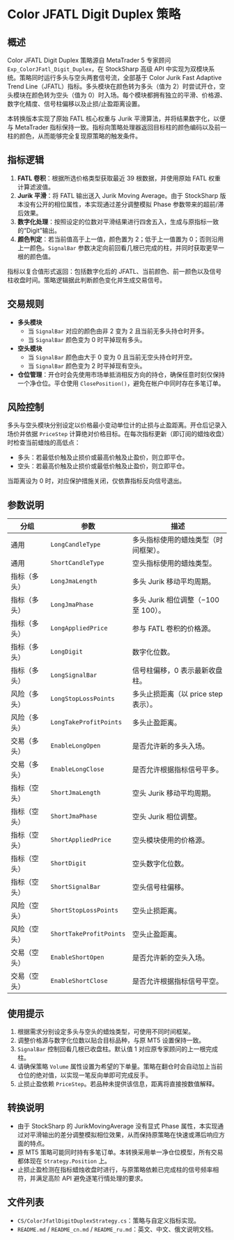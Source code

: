 # Color JFATL Digit Duplex 策略

## 概述
Color JFATL Digit Duplex 策略源自 MetaTrader 5 专家顾问 `Exp_ColorJFatl_Digit_Duplex`，在 StockSharp 高级 API 中实现为双模块系统。策略同时运行多头与空头两套信号流，全部基于 Color Jurik Fast Adaptive Trend Line（JFATL）指标。多头模块在颜色转为多头（值为 2）时尝试开仓，空头模块在颜色转为空头（值为 0）时入场。每个模块都拥有独立的平滑、价格源、数字化精度、信号柱偏移以及止损/止盈距离设置。

本转换版本实现了原始 FATL 核心权重与 Jurik 平滑算法，并将结果数字化，以便与 MetaTrader 指标保持一致。指标向策略处理器返回目标柱的颜色编码以及前一柱的颜色，从而能够完全复现原策略的触发条件。

## 指标逻辑
1. **FATL 卷积**：根据所选价格类型获取最近 39 根数据，并使用原始 FATL 权重计算滤波值。
2. **Jurik 平滑**：将 FATL 输出送入 Jurik Moving Average。由于 StockSharp 版本没有公开的相位属性，本实现通过差分调整模拟 Phase 参数带来的超前/滞后效果。
3. **数字化处理**：按照设定的位数对平滑结果进行四舍五入，生成与原指标一致的“Digit”输出。
4. **颜色判定**：若当前值高于上一值，颜色置为 2；低于上一值置为 0；否则沿用上一颜色。`SignalBar` 参数决定向前回看几根已完成的柱，并同时获取更早一根的颜色值。

指标以复合值形式返回：包括数字化后的 JFATL、当前颜色、前一颜色以及信号柱收盘时间。策略逻辑据此判断颜色变化并生成交易信号。

## 交易规则
- **多头模块**
  - 当 `SignalBar` 对应的颜色由非 2 变为 2 且当前无多头持仓时开多。
  - 当 `SignalBar` 颜色变为 0 时平掉现有多头。
- **空头模块**
  - 当 `SignalBar` 颜色由大于 0 变为 0 且当前无空头持仓时开空。
  - 当 `SignalBar` 颜色变为 2 时平掉现有空头。
- **仓位管理**：开仓时会先使用市场单抵消相反方向的持仓，确保任意时刻仅保持一个净仓位。平仓使用 `ClosePosition()`，避免在帐户中同时存在多笔订单。

## 风险控制
多头与空头模块分别设定以价格最小变动单位计的止损与止盈距离。开仓后记录入场价并依据 `PriceStep` 计算绝对价格目标。在每次指标更新（即订阅的蜡烛收盘）时检查当前蜡烛的高低点：

- 多头：若最低价触及止损价或最高价触及止盈价，则立即平仓。
- 空头：若最高价触及止损价或最低价触及止盈价，则立即平仓。

当距离设为 0 时，对应保护措施关闭，仅依靠指标反向信号退出。

## 参数说明
| 分组 | 参数 | 描述 |
| --- | --- | --- |
| 通用 | `LongCandleType` | 多头指标使用的蜡烛类型（时间框架）。 |
| 通用 | `ShortCandleType` | 空头指标使用的蜡烛类型。 |
| 指标（多头） | `LongJmaLength` | 多头 Jurik 移动平均周期。 |
| 指标（多头） | `LongJmaPhase` | 多头 Jurik 相位调整（−100 至 100）。 |
| 指标（多头） | `LongAppliedPrice` | 参与 FATL 卷积的价格源。 |
| 指标（多头） | `LongDigit` | 数字化位数。 |
| 指标（多头） | `LongSignalBar` | 信号柱偏移，0 表示最新收盘柱。 |
| 风险（多头） | `LongStopLossPoints` | 多头止损距离（以 price step 表示）。 |
| 风险（多头） | `LongTakeProfitPoints` | 多头止盈距离。 |
| 交易（多头） | `EnableLongOpen` | 是否允许新的多头入场。 |
| 交易（多头） | `EnableLongClose` | 是否允许根据指标信号平多。 |
| 指标（空头） | `ShortJmaLength` | 空头 Jurik 移动平均周期。 |
| 指标（空头） | `ShortJmaPhase` | 空头 Jurik 相位调整。 |
| 指标（空头） | `ShortAppliedPrice` | 空头模块使用的价格源。 |
| 指标（空头） | `ShortDigit` | 空头数字化位数。 |
| 指标（空头） | `ShortSignalBar` | 空头信号柱偏移。 |
| 风险（空头） | `ShortStopLossPoints` | 空头止损距离。 |
| 风险（空头） | `ShortTakeProfitPoints` | 空头止盈距离。 |
| 交易（空头） | `EnableShortOpen` | 是否允许新的空头入场。 |
| 交易（空头） | `EnableShortClose` | 是否允许根据指标信号平空。 |

## 使用提示
1. 根据需求分别设定多头与空头的蜡烛类型，可使用不同时间框架。
2. 调整价格源与数字化位数以贴合目标品种，与原 MT5 设置保持一致。
3. `SignalBar` 控制回看几根已收盘柱。默认值 1 对应原专家顾问的上一根完成柱。
4. 请确保策略 `Volume` 属性设置为希望的下单量。策略在翻仓时会自动加上当前仓位的绝对值，以实现一笔反向单即可完成反手。
5. 止损止盈依赖 `PriceStep`。若品种未提供该信息，距离将直接按数值解释。

## 转换说明
- 由于 StockSharp 的 JurikMovingAverage 没有显式 Phase 属性，本实现通过对平滑输出的差分调整模拟相位效果，从而保持原策略在快速或滞后响应方面的特点。
- 原 MT5 策略可能同时持有多笔订单。本转换采用单一净仓位模型，所有交易都体现在 `Strategy.Position` 上。
- 止损止盈检测在指标蜡烛收盘时进行，与原策略依赖已完成柱的信号频率相符，并满足高阶 API 避免逐笔行情处理的要求。

## 文件列表
- `CS/ColorJfatlDigitDuplexStrategy.cs`：策略与自定义指标实现。
- `README.md` / `README_cn.md` / `README_ru.md`：英文、中文、俄文说明文档。
